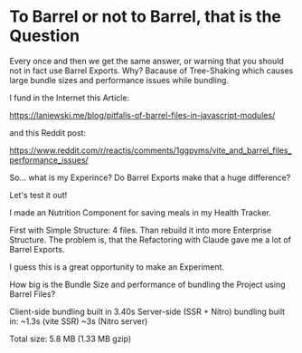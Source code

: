 # To Barrel or not to Barrel, that is the Question

Every once and then we get the same answer, or warning that you should not in fact use Barrel Exports.
Why? Bacause of Tree-Shaking which causes large bundle sizes and performance issues while bundling.

I fund in the Internet this Article:

https://laniewski.me/blog/pitfalls-of-barrel-files-in-javascript-modules/

and this Reddit post:

https://www.reddit.com/r/reactjs/comments/1ggpyms/vite_and_barrel_files_performance_issues/


So... what is my Experince? Do Barrel Exports make that a huge difference?

Let's test it out!

I made an Nutrition Component for saving meals in my Health Tracker.

First with Simple Structure: 4 files. Than rebuild it into more Enterprise Structure. The problem is, that the Refactoring with Claude gave me a lot of Barrel Exports. 

I guess this is a great opportunity to make an Experiment.

How big is the Bundle Size and performance of bundling the Project using Barrel Files?

Client-side bundling built in 3.40s
Server-side (SSR + Nitro) bundling built in:
~1.3s (vite SSR)
~3s (Nitro server)

Total size: 5.8 MB (1.33 MB gzip)

